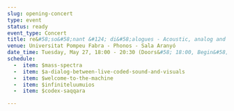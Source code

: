 ```yaml
---
slug: opening-concert
type: event
status: ready
event_type: Concert
title: re&#58;so&#58;nant &#124; di&#58;alogues - Acoustic, analog and digital coded conversations
venue: Universitat Pompeu Fabra - Phonos - Sala Aranyó
date_time: Tuesday, May 27, 18:00 - 20:30 (Doors&#58; 18:00, Begin&#58; 18:30)
schedule:
  -  item: $mass-spectra
  -  item: $a-dialog-between-live-coded-sound-and-visuals
  -  item: $welcome-to-the-machine
  -  item: $infiniteluumuios
  -  item: $codex-saqqara

---
```

